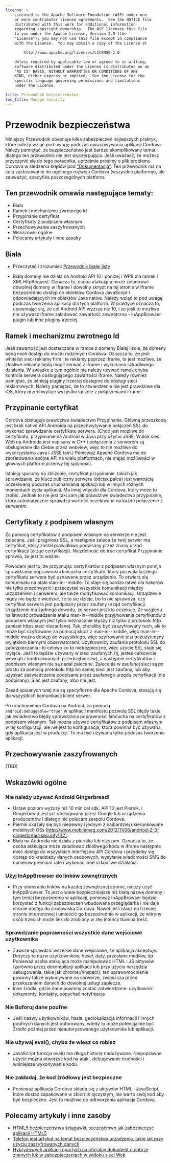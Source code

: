 ```yaml
---
license: >
    Licensed to the Apache Software Foundation (ASF) under one
    or more contributor license agreements.  See the NOTICE file
    distributed with this work for additional information
    regarding copyright ownership.  The ASF licenses this file
    to you under the Apache License, Version 2.0 (the
    "License"); you may not use this file except in compliance
    with the License.  You may obtain a copy of the License at

        http://www.apache.org/licenses/LICENSE-2.0

    Unless required by applicable law or agreed to in writing,
    software distributed under the License is distributed on an
    "AS IS" BASIS, WITHOUT WARRANTIES OR CONDITIONS OF ANY
    KIND, either express or implied.  See the License for the
    specific language governing permissions and limitations
    under the License.

title: Przewodnik bezpieczeństwa
toc_title: Manage security
---
```


# Przewodnik bezpieczeństwa

Niniejszy Przewodnik obejmuje kilka zabezpieczeń najlepszych praktyk, które należy wziąć pod uwagę podczas opracowywania aplikacji Cordova. Należy pamiętać, że bezpieczeństwo jest bardzo skomplikowany temat i dlatego ten przewodnik nie jest wyczerpująca. Jeśli uważasz, że możesz przyczynić się do tego poradnika, uprzejmie prosimy o plik problemu Cordova w śledzenia błędów pod ["Dokumentacja"][1]. Ten przewodnik ma na celu zastosowanie do ogólnego rozwoju Cordova (wszystkie platformy), ale zauważyć, specyfika poszczególnych platform.

 [1]: https://issues.apache.org/jira/browse/CB/component/12316407

## Ten przewodnik omawia następujące tematy:

*   Biała
*   Ramek i mechanizmu zwrotnego Id
*   Przypinanie certyfikat
*   Certyfikaty z podpisem własnym
*   Przechowywanie zaszyfrowanych
*   Wskazówki ogólne
*   Polecamy artykuły i inne zasoby

## Biała

*   Przeczytać i zrozumieć [Przewodnik białej listy](../whitelist/index.html)

*   Białą domeny nie działa na Android API 10 i poniżej i WP8 dla ramek i XMLHttpRequest. Oznacza to, osoba atakująca może załadować dowolnej domeny w iframe i dowolny skrypt na tej stronie w iframe bezpośrednio dostęp do obiektów Cordova JavaScript i odpowiadających im obiektów Java native. Należy wziąć to pod uwagę podczas tworzenia aplikacji dla tych platform. W praktyce oznacza to, upewniając się, że cel Android API wyższe niż 10, i że jeśli to możliwe nie używasz iframe załadować zawartość zewnętrzna - inAppBrowser plugin lub inne pluginy trzeciej.

## Ramek i mechanizmu zwrotnego Id

Jeśli zawartość jest dostarczana w ramce z domeny Białej liście, że domeny będą mieli dostęp do mostu rodzimych Cordova. Oznacza to, że jeśli whitelist sieci reklamy firm i te reklamy poprzez iframe, to jest możliwe, że złośliwe reklamy będą mogli zerwać z iframe i wykonania szkodliwego działania. W związku z tym ogólnie nie należy używać ramek chyba kontrola serwera obsługującego zawartości iframe. Należy również pamiętać, że istnieją pluginy trzeciej dostępne do obsługi sieci reklamowych. Należy pamiętać, że to stwierdzenie nie jest prawdziwe dla iOS, który przechwytuje wszystko łącznie z połączeniami iframe.

## Przypinanie certyfikat

Cordova obsługuje prawdziwe świadectwo Przypinanie. Główną przeszkodą jest brak native API Androida na przechwytywanie połączeń SSL do wykonać sprawdzenie certyfikatu serwera. (Choć jest możliwe do certyfikatu, przypinanie na Android w Java przy użyciu JSSE, Widok sieci Web na Androida jest napisany w C++ i połączenia z serwerem są obsługiwane dla Ciebie przez webview, więc to nie możliwe do wykorzystania Java i JSSE tam.) Ponieważ Apache Cordova ma do zaoferowania spójne API na wielu platformach, nie mając możliwości w głównych platform przerwy tej spójności.

Istnieją sposoby na zbliżenie, certyfikat przypinanie, takich jak sprawdzanie, że klucz publiczny serwera (odcisk palca) jest wartością oczekiwaną podczas uruchamiania aplikacji lub w innych różnych momentach życia aplikacji. Ma innej wtyczki dla Cordova, który może to zrobić. Jednak to nie jest taki sam jak prawdziwe świadectwo przypinanie, który automatycznie sprawdza wartość oczekiwana na każde połączenie z serwerem.

## Certyfikaty z podpisem własnym

Za pomocą certyfikatów z podpisem własnym na serwerze nie jest zalecane. Jeśli pragniesz SSL, a następnie zaleca że twój serwer ma certyfikat, który został prawidłowo podpisany przez znany urząd certyfikacji (urząd certyfikacji). Niezdolność do true certyfikat Przypinanie sprawia, że jest to ważne.

Powodem jest to, że przyjmując certyfikatów z podpisem własnym pomija sprawdzanie poprawności łańcucha certyfikatu, który pozwala każdego certyfikatu serwera być uznawane przez urządzenie. To otwiera się komunikatu na ataki man-in--middle. To staje się bardzo łatwe dla hakerów nie tylko przechwycić i przeczytać wszystkie komunikacji między urządzeniem i serwerem, ale także modyfikować komunikacji. Urządzenie nigdy nie będzie wiedział, że to się dzieje, bo to nie sprawdza, czy certyfikat serwera jest podpisany przez zaufany urząd certyfikacji. Urządzenie ma żadnego dowodu, że serwer jest kto oczekuje. Ze względu na łatwość prowadzenia ataku man-in--middle przyjmowania certyfikatów z podpisem własnym jest tylko nieznacznie lepszy niż tylko z protokołu http zamiast https sieci niezaufanej. Tak, chcieliby być zaszyfrowany ruch, ale to może być szyfrowane za pomocą klucz z man-in--middle, więc man-in--middle można dostęp do wszystkiego, więc szyfrowanie jest bezużyteczny wyjątkiem biernymi obserwatorami. Użytkownicy zaufania protokołu SSL do zabezpieczania i to celowo co to niebezpieczne, więc użycie SSL staje się mylące. Jeśli to będzie używany w sieci zaufanych (tj, jesteś całkowicie wewnątrz kontrolowanych przedsiębiorstw), a następnie certyfikatów z podpisem własnym nie są nadal zalecane. Zalecenia w zaufanej sieci są po prostu za pomocą protokołu http bo samej sieci jest zaufany, lub aby uzyskać zaświadczenie podpisane przez zaufanego urzędu certyfikacji (nie podpisany). Sieć jest zaufany, albo nie jest.

Zasad opisanych tutaj nie są specyficzne dla Apache Cordova, stosują się do wszystkich komunikacji klient serwer.

Po uruchomieniu Cordova na Android, za pomocą `android:debuggable="true"` w aplikacji manifestu pozwolą SSL błędy takie jak świadectwo błędy sprawdzania poprawności łańcucha na certyfikatów z podpisem własnym. Tak można używać certyfikatów z podpisem własnym w tej konfiguracji, ale nie jest to konfiguracja, która powinna być używana, gdy aplikacja jest w produkcji. To ma być używana tylko podczas tworzenia aplikacji.

## Przechowywanie zaszyfrowanych

(TBD)

## Wskazówki ogólne

### Nie należy używać Android Gingerbread!

*   Ustaw poziom wyższy niż 10 min cel sdk. API 10 jest Piernik, i Gingerbread jest już obsługiwany przez Google lub urządzenia producentów i dlatego nie polecam zespołu Cordova. 
*   Piernik okazały się być niepewny i jednym z najbardziej ukierunkowane mobilnych OSs [http://www.mobilemag.com/2012/11/06/andriod-2-3-gingerbread-security/][2]. 
*   Biała na Androida nie działa z piernika lub niższym. Oznacza to, że osoba atakująca może załadować złośliwego kodu w iframe następnie mieć dostęp do wszystkich interfejsów API Cordova i przydałby się dostęp do kradzieży danych osobowych, wysyłanie wiadomości SMS do numerów premium rate i wykonać inne szkodliwe działania. 

 [2]: http://bgr.com/2012/11/06/android-security-gingerbread-malware/

### Użyj InAppBrowser do linków zewnętrznych

*   Przy otwieraniu linków na każdej zewnętrznej stronie, należy użyć InAppBrowser. To jest o wiele bezpieczniejsze niż białą nazwę domeny i tym treści bezpośrednio w aplikacji, ponieważ InAppBrowser będzie korzystać z funkcji zabezpieczeń wbudowana przeglądarka i nie daje stronie dostęp do środowiska Cordova. Nawet jeśli ufasz na trzeciej stronie internetowej i umieścić go bezpośrednio w aplikacji, że witryny osób trzecich może link do zrobiony w złej intencji tkanina treść. 

### Sprawdzanie poprawności wszystkie dane wejściowe użytkownika

*   Zawsze sprawdzić wszelkie dane wejściowe, że aplikacja akceptuje. Dotyczy to nazw użytkowników, haseł, daty, przesłane mediów, itp. Ponieważ osoba atakująca może manipulować HTML i JS aktywów (zarówno przez dekompilacji aplikacji lub przy użyciu narzędzia debugowania, takie jak chrome://inspect), ten uprawomocnienie powinny także wykonywane na serwerze, zwłaszcza przed przekazaniem danych do dowolnej usługi zaplecza. 
*   Inne źródła, gdzie dane powinny zostać zatwierdzone: użytkownik dokumenty, kontakty, popychać notyfikacja

### Nie Buforuj dane poufne

*   Jeśli nazwy użytkowników, hasła, geolokalizacja informacji i innych poufnych danych jest buforowany, wtedy to może potencjalnie być Źródło później przez nieautoryzowanego użytkownika lub aplikacji.

### Nie używaj eval(), chyba że wiesz co robisz

*   JavaScript funkcja eval() ma długą historię nadużywane. Niepoprawne użycie można otworzyć kod na ataki, debugowanie trudności i wolniejsze wykonywanie kodu. 

### Nie zakładaj, że kod źródłowy jest bezpieczne

*   Ponieważ aplikacja Cordova składa się z aktywów HTML i JavaScript, które dostać zapakowane w zbiornik ojczystym, nie warto swój kod aby być bezpieczne. Jest to możliwe do odtworzenia aplikacja Cordova. 

## Polecamy artykuły i inne zasoby

*   [HTML5 bezpieczeństwa ściągawki, szczegółowo jak zabezpieczyć aplikacji HTML5][3]
*   [Telefon jest artykuł na temat bezpieczeństwa urządzenia, takie jak przy użyciu zaszyfrowanych danych][4]
*   [Hybrydowych aplikacji opartych na oficjalny dokument o dobrze znanych luk w zabezpieczeniach w widoku sieci Web][5]

 [3]: https://www.owasp.org/index.php/HTML5_Security_Cheat_Sheet
 [4]: https://github.com/phonegap/phonegap/wiki/Platform-Security
 [5]: http://www.cis.syr.edu/~wedu/Research/paper/webview_acsac2011.pdf